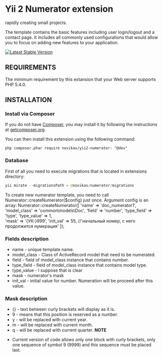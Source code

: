 Yii 2 Numerator extension
============================

rapidly creating small projects.

The template contains the basic features including user login/logout and a contact page.
It includes all commonly used configurations that would allow you to focus on adding new
features to your application.

[![Latest Stable Version](https://poser.pugx.org/yiisoft/yii2-app-basic/v/stable.png)](https://packagist.org/packages/yiisoft/yii2-app-basic)


REQUIREMENTS
------------

The minimum requirement by this extansion that your Web server supports PHP 5.4.0.

INSTALLATION
------------

### Install via Composer

If you do not have [Composer](http://getcomposer.org/), you may install it by following the instructions
at [getcomposer.org](http://getcomposer.org/doc/00-intro.md#installation-nix).

You can then install this extension using the following command:

~~~
php composer.phar require novikas/yii2-numerator: "@dev"
~~~

### Database

First of all you need to execute migrations that is located in extensions directory:

```php
yii mirate --migrationsPath = @novikas/numerator/migrations
```

To create new numerator template, you need to call Numerator::createNumerator($config) just once.
Argument config is an array:
Numerator::createNumerator([
  'name' => 'doc_numerator1', 
  'model_class' => 'common\models\Doc', 
  'field' => 'number', 
  'type_field' => 'type', 
  'type_value' => 1, 	
  'mask' => '{УК-}999', 
  'init_val' => 55, //'начальный номер, с него продолжится нумерация'
]);
### Fields description        
* name - unique template name.
* model_class - Class of ActiveRecord model that need to be numerated.
* field - field of model_class instance that contains number.
* type_field - field of model_class instance that contains model type.
* type_value - I suppose that is clear
* mask - numerator's mask
* init_val - initial value for number. Numeration will be proceed after this value. 

### Mask description
* {} - text between curly brackets will display as it is.
* 9 - means that this position is reserved as a number.
* y - will be replaced with current year.
* m - will be replaced with current month.
* q - will be replaced with current quarter.
**NOTE**
- Current version of code allows only one block with curly brackets, only one sequence of symbol 9 (9999) and this sequence must be placed last.

  
